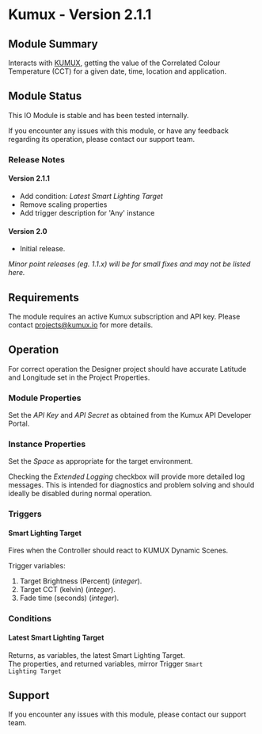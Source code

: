 # Kumux - Version 2.1.1

[//]: # (THIS IS WHAT A COMMENT LOOKS LIKE)

[//]: # (Properties should be surrounded by eg. *Property Name*)
[//]: # (Values and options should be surrounded by eg. <code>Value</code>)

## Module Summary

Interacts with [KUMUX](https://kumux.io/), getting the value of the Correlated Colour Temperature (CCT) for a given date, time, location and application.

[//]: # (Brief description of the module; usually the same as the description in the package)

## Module Status

[//]: # (UNCOMMENT AND DELETE AS APPROPRIATE)
[//]: # (**Note:** Please be aware that this is a beta version of this IO Module which has not yet been fully tested. We recommend testing before use.)
This IO Module is stable and has been tested internally.

[//]: # (Always required)
If you encounter any issues with this module, or have any feedback regarding its operation, please contact our support team.

[//]: # (### Module Scope)
[//]: # (If important to mention explain the limitations and things this module cannot perform)

### Release Notes

#### Version 2.1.1

* Add condition: *Latest Smart Lighting Target*
* Remove scaling properties
* Add trigger description for 'Any' instance

#### Version 2.0

* Initial release.

[//]: # (Always required)
*Minor point releases (eg. 1.1.x) will be for small fixes and may not be listed here.*

## Requirements
[//]: # (Mention any pre-requisites needed before setting up the module in terms of hardware, subscriptions, APIs)

The module requires an active Kumux subscription and API key.
Please contact [projects@kumux.io](mailto://projects@kumux.io) for more details.

[//]: # (## Configuration)
[//]: # (Mention any setup aspects the user should note that are generally done outside the Designer interface)

## Operation

For correct operation the Designer project should have accurate Latitude and Longitude set in the Project Properties.

[//]: # (Give operational details linked to using Instance Properties, Triggers, Conditions, Actions, Variables associated with the module's operation)

### Module Properties

Set the *API Key* and *API Secret* as obtained from the Kumux API Developer Portal.

### Instance Properties

[//]: # (### List instance properties and their function)

Set the *Space* as appropriate for the target environment.

Checking the *Extended Logging* checkbox will provide more detailed log messages. This is intended for diagnostics and problem solving and should ideally be disabled during normal operation.

### Triggers
[//]: # (Start with a verb such as "Fires when..." or "Receives...")

#### Smart Lighting Target

Fires when the Controller should react to KUMUX Dynamic Scenes.

Trigger variables:

1. Target Brightness (Percent) (*integer*).
1. Target CCT (kelvin) (*integer*).
1. Fade time (seconds) (*integer*).

### Conditions
[//]: # (Start with a verb such as "Matches if...")

#### Latest Smart Lighting Target

Returns, as variables, the latest Smart Lighting Target.\
The properties, and returned variables, mirror Trigger <code>Smart Lighting Target</code>

## Support

[//]: # (Always required)
If you encounter any issues with this module, please contact our support team.

[//]: # (### Module Use Example)
[//]: # (If relevant to documentation give examples of module use)

[//]: # (### Further Notes)
[//]: # (Possible location for further notes, may not be used)
